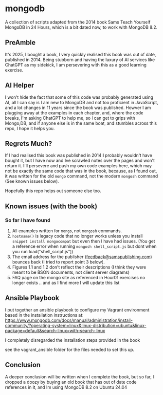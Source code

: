 # mongodb
A collection of scripts adapted from the 2014 book Sams Teach Yourself MongoDB in 24 Hours, which is a bit dated now, to work with MongoDB 8.2.

## PreAmble

It's 2025, I bought a book, I very quickly realised this book was out of date, published in 2014. Being stubborn and having the luxury of AI services like ChatGPT as my sidekick, I am persevering with this as a good learning exercise.

## AI Helper

I won't hide the fact that some of this code was probably generated using AI, all I can say is I am new to MongoDB and not too proficient in JavaScript, and a lot changes in 11 years since the book was published. Howver I am plugging away at the examples in each chapter, and, where the code breaks, I'm asking ChatGPT to help me, so I can get to grips with Mongo,DB, and if anyone else is in the same boat, and stumbles across this repo, I hope it helps you.

## Regrets Much?

If I had realised this book was published in 2014 I probably wouldn't have bought it, but I have now and Ive scrawled notes over the pages and won't return it. I'll persevere and push my own code examples here, which may not be exactly the same code that was in the book, because, as I found out, it was written for the old `mongo` command, not the modern `mongosh` command (See known issues below).

Hopefully this repo helps out someone else too.

## Known issues (with the book)

### So far I have found

1. All examples written for `mongo`, not `mongosh` commands.
2. `hostname()` is legacy code that no longer works unless you install `snippet install mongocompat` but even then I have had issues. (You get a reference error when running `mongosh shell_script.js` but dont when you run load("shell_script.js")) 
2. The email address for the publisher (feedback@samspublishing.com) bounces back (I tried to report point 3 below).
3. Figures 1.1 and 1.2 don't reflect their descriptions (I think they were meant to be BSON documents, not client server diagrams)
4. FAQ page on the mongo site as referenced in Hour01 exercises no longer exists
.. and as I find more I will update this list

## Ansible Playbook

I put together an ansible playbook to configure my Vagrant environment based in the installation instructions at: 
https://www.mongodb.com/docs/manual/administration/install-community/?operating-system=linux&linux-distribution=ubuntu&linux-package=default&search-linux=with-search-linux

I completely disregarded the installation steps provided in the book


see the vagrant_ansible folder for the files needed to set this up.

## Conclusion

A deeper conclusion will be written when I complete the book, but so far, I dropped a doozy by buying an old book that has out of date code references in it, and Im using MongoDB 8.2 on Ubuntu 24.04 
